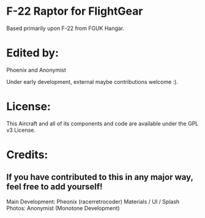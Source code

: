 # F-22 Raptor for FlightGear
Based primarily upon F-22 from FGUK Hangar.

# Edited by:
 Phoenix and Anonymist

Under early development, external maybe contributions welcome :).

# License:
This Aircraft and all of its components and code are available under the GPL v3 License.

# Credits:
If you have contributed to this in any major way, feel free to add yourself!
----------------------------------------------------------------------------
Main Development: Pheonix (racerretrocoder)
Materials / UI / Splash Photos: Anonymist (Monotone Development)
